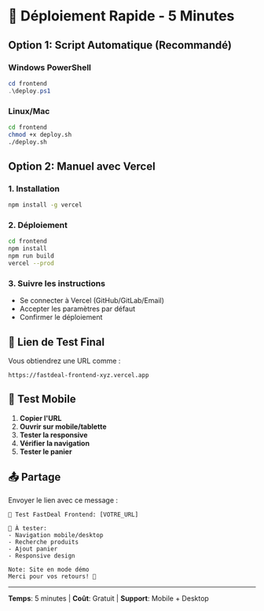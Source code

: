 # 🚀 Déploiement Rapide - 5 Minutes

## Option 1: Script Automatique (Recommandé)

### Windows PowerShell
```powershell
cd frontend
.\deploy.ps1
```

### Linux/Mac
```bash
cd frontend
chmod +x deploy.sh
./deploy.sh
```

## Option 2: Manuel avec Vercel

### 1. Installation
```bash
npm install -g vercel
```

### 2. Déploiement
```bash
cd frontend
npm install
npm run build
vercel --prod
```

### 3. Suivre les instructions
- Se connecter à Vercel (GitHub/GitLab/Email)
- Accepter les paramètres par défaut
- Confirmer le déploiement

## 📱 Lien de Test Final

Vous obtiendrez une URL comme :
```
https://fastdeal-frontend-xyz.vercel.app
```

## 🧪 Test Mobile

1. **Copier l'URL**
2. **Ouvrir sur mobile/tablette**
3. **Tester la responsive**
4. **Vérifier la navigation**
5. **Tester le panier**

## 📤 Partage

Envoyer le lien avec ce message :
```
🔗 Test FastDeal Frontend: [VOTRE_URL]

📱 À tester:
- Navigation mobile/desktop
- Recherche produits
- Ajout panier
- Responsive design

Note: Site en mode démo
Merci pour vos retours! 🙏
```

---
**Temps**: 5 minutes | **Coût**: Gratuit | **Support**: Mobile + Desktop